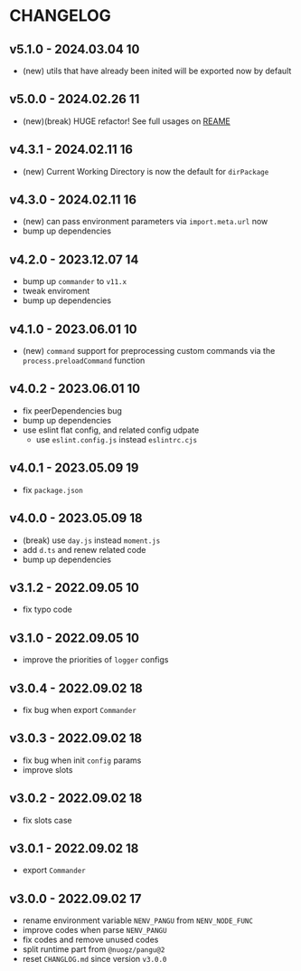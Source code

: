 # CHANGELOG

## v5.1.0 - 2024.03.04 10
* (new) utils that have already been inited will be exported now by default


## v5.0.0 - 2024.02.26 11
* (new)(break) HUGE refactor! See full usages on [REAME](README.md)


## v4.3.1 - 2024.02.11 16
* (new) Current Working Directory is now the default for `dirPackage`


## v4.3.0 - 2024.02.11 16
* (new) can pass environment parameters via `import.meta.url` now
* bump up dependencies


## v4.2.0 - 2023.12.07 14
* bump up `commander` to `v11.x`
* tweak enviroment
* bump up dependencies


## v4.1.0 - 2023.06.01 10
* (new) `command` support for preprocessing custom commands via the `process.preloadCommand` function


## v4.0.2 - 2023.06.01 10
* fix peerDependencies bug
* bump up dependencies
* use eslint flat config, and related config udpate
	* use `eslint.config.js` instead `eslintrc.cjs`


## v4.0.1 - 2023.05.09 19
* fix `package.json`


## v4.0.0 - 2023.05.09 18
* (break) use `day.js` instead `moment.js`
* add `d.ts` and renew related code
* bump up dependencies


## v3.1.2 - 2022.09.05 10
* fix typo code


## v3.1.0 - 2022.09.05 10
* improve the priorities of `logger` configs


## v3.0.4 - 2022.09.02 18
* fix bug when export `Commander`


## v3.0.3 - 2022.09.02 18
* fix bug when init `config` params
* improve slots


## v3.0.2 - 2022.09.02 18
* fix slots case


## v3.0.1 - 2022.09.02 18
* export `Commander`


## v3.0.0 - 2022.09.02 17
* rename environment variable `NENV_PANGU` from `NENV_NODE_FUNC`
* improve codes when parse `NENV_PANGU`
* fix codes and remove unused codes
* split runtime part from `@nuogz/pangu@2`
* reset `CHANGLOG.md` since version `v3.0.0`
